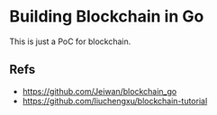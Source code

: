 # Building Blockchain in Go

This is just a PoC for blockchain.

## Refs
* <https://github.com/Jeiwan/blockchain_go>
* <https://github.com/liuchengxu/blockchain-tutorial>

